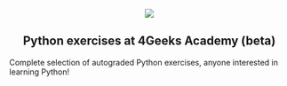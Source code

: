 <p align="center">
  <img src="https://assets.breatheco.de/apis/img/images.php?blob&random&cat=icon&tags=4geeks,128">
</p>

<p>
    <h2 align="center"> Python exercises at 4Geeks Academy (beta) </h2>
</p>

Complete selection of autograded Python exercises, anyone interested in learning Python!